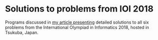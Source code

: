 # Solutions to problems from IOI 2018
Programs discussed in
[my article presenting](http://www.algonotes.com/en/solutions-ioi2018)
detailed solutions to all six problems from
the International Olympiad in Informatics 2018, hosted in Tsukuba, Japan.
